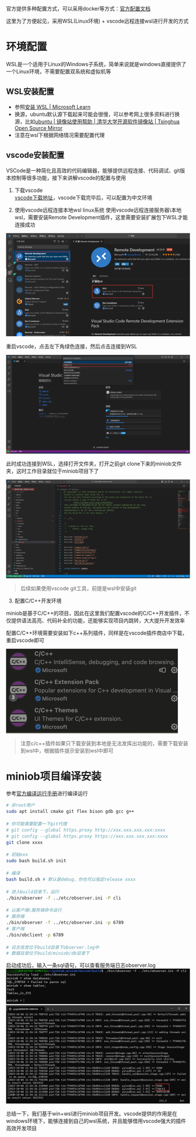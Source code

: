 官方提供多种配置方式，可以采用docker等方式：[官方配置文档](https://oceanbase.github.io/miniob/dev-env/how_to_dev_in_docker_container_by_vscode.html)

这里为了方便起见，采用WSL(Linux环境) + vscode远程连接wsl进行开发的方式

# 环境配置

WSL是一个适用于Linux的Windows子系统，简单来说就是windows直接提供了一个Linux环境，不需要配置双系统和虚拟机等<br>

## WSL安装配置
- 参照[安装 WSL | Microsoft Learn](https://learn.microsoft.com/zh-cn/windows/wsl/install)
- 换源，ubuntu默认源下载起来可能会很慢，可以参考网上很多资料进行换源，比如[ubuntu | 镜像站使用帮助 | 清华大学开源软件镜像站 | Tsinghua Open Source Mirror](https://mirrors.tuna.tsinghua.edu.cn/help/ubuntu/)
- 注意在wsl下根据网络情况需要配置代理 <br>

## vscode安装配置
VSCode是一种简化且高效的代码编辑器，能够提供远程连接、代码调试、git版本控制等很多功能，接下来讲解vscode的配置与使用

1. 下载vscode    
[vscode下载地址](https://code.visualstudio.com/download)，vscode下载完毕后，可以配置为中文环境

2. 使用vscode远程连接本地wsl linux系统 
使用vscode远程连接服务器\本地wsl，需要安装Remote Development插件，这里需要安装扩展包下WSL才能连接成功  
   
![image](../images/env-config1.png)   
  
重启vscode，点击左下角绿色连接，然后点击连接到WSL    

![image](../images/env-config2.png)

此时成功连接到WSL，选择打开文件夹，打开之前git clone下来的miniob文件夹，这时工作目录就位于miniob项目下了    

![image](../images/env-config3.png)

> 后续如果使用vscode git工具，前提是wsl中安装git
    
3. 配置C/C++开发环境

miniob是基于C/C++的项目，因此在这里我们配置vscode的C/C++开发插件，不仅提供语法高亮、代码补全的功能，还能够实现项目内跳转，大大提升开发效率

配置C/C++环境需要安装如下c++系列插件，同样是在vscode插件商店中下载，重启vscode即可   
 
![image](../images/env-config4.png)    

> 注意c/c++插件如果只下载安装到本地是无法发挥出功能的，需要下载安装到wsl中，根据插件提示安装到wsl中即可    
    
# miniob项目编译安装

参考[官方编译运行手册](https://oceanbase.github.io/miniob/how_to_build.html)进行编译运行

```bash
# 非root用户
sudo apt install cmake git flex bison gdb gcc g++

# 你可能需要配置一下git代理
# git config --global https.proxy http://xxx.xxx.xxx.xxx:xxxx
# git config --global https.proxy https://xxx.xxx.xxx.xxx:xxxx
git clone xxxx

# 初始xxx
sudo bash build.sh init

# 编译
bash build.sh # 默认是debug，你也可以指定release xxxx

# 进入build目录下，运行
./bin/observer -f ../etc/observer.ini -P cli

# 以客户端\服务端命令运行
# 服务端
./bin/observer -f ../etc/observer.ini -p 6789
# 客户端
./bin/obclient -p 6789

# 日志信息位于build目录下observer.log中
# 数据目录位于build/miniob/db目录下
```
启动成功后，输入一条sql语句，可以查看服务端日志observer.log
![image](../images/env-config5.png)
![image](../images/env-config6.png)


总结一下，我们基于win+wsl进行miniob项目开发。vscode提供的作用是在windows环境下，能够连接到自己的wsl系统，并且能够借用vscode强大的插件高效开发项目








